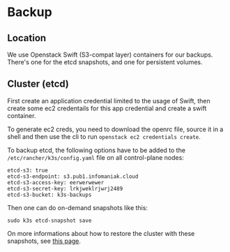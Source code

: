 # Backup

## Location

We use Openstack Swift (S3-compat layer) containers for our backups. There's one for the etcd snapshots, and one for persistent volumes.

## Cluster (etcd)

First create an application credential limited to the usage of Swift, then create some ec2 credentails for this app credential and create a swift container.

To generate ec2 creds, you need to download the openrc file, source it in a shell and then use the cli to run `openstack ec2 credentials create`.

To backup etcd, the following options have to be added to the `/etc/rancher/k3s/config.yaml` file on all control-plane nodes:

```
etcd-s3: true
etcd-s3-endpoint: s3.pub1.infomaniak.cloud
etcd-s3-access-key: eerwerwewer
etcd-s3-secret-key: lrkjweklrjwrj2489
etcd-s3-bucket: k3s-backups
```

Then one can do on-demand snapshots like this:

```
sudo k3s etcd-snapshot save
```

On more informations about how to restore the cluster with these snapshots, see [this page](https://docs.k3s.io/cli/etcd-snapshot#options).